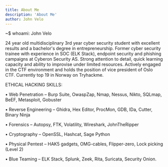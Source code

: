 ```yaml
---
title: About Me
description: 'About Me'
author: John Velo
---
```


~$ whoami: John Velo

                
24 year old multidisciplinary 3rd year cyber security student with excellent results and a bachelor's degree in entrepreneurship. Former cyber security trainee with experience in SOC (ELK Stack), endpoint security and phishing campaigns at Cyberon Security AS. Strong attention to detail, quick learning capacity and ability to improvise under limited resources. Actively engaged in the CTF environment and holds the position of vice president of Oslo CTF. Currently top 19 in Norway on Tryhackme.

                
ETHICAL HACKING SKILLS:
                
• Web Penetration – Burp Suite, OwaspZap, Nmap, Nessus, Nikto, SQLmap, BeEF, Metasploit, Gobuster
                
• Reverse Engineering – Ghidra, Hex Editor, ProcMon, GDB, IDa, Cutter, Binary Ninja
                
• Forensics – Autopsy, FTK, Volatility, Wireshark, JohnTheRipper
                
• Cryptography – OpenSSL, Hashcat, Sage Python
                
• Physical Pentest – HAK5 gadgets, OMG-cables, Flipper-zero, Lock picking (Level 2)
                
• Blue Teaming – ELK Stack, Splunk, Zeek, Rita, Suricata, Security Onion.
            